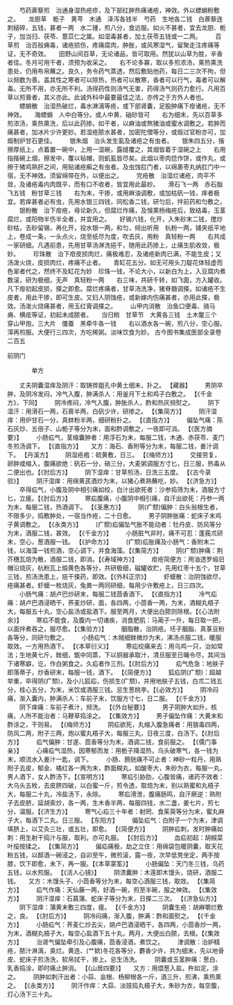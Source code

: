 <!-- { "loadSidebar": true } -->
　　芍药蒺藜煎　治通身湿热疮疹，及下部红肿热痛诸疮，神效。外以螵蛸粉敷之。　　龙胆草　栀子　黄芩　木通　泽泻各钱半　芍药　生地各二钱　白蒺藜连刺槌碎，五钱，甚者一两　水二锺，煎八分，食远服。如火不甚者，宜去龙胆、栀子，加当归、茯苓、薏苡仁之属。如湿毒甚者，加土茯苓五钱或一二两。
　　百草煎　治百般痈毒，诸疮损伤，疼痛腐肉，肿胀，或风寒湿气，留聚走注疼痛等证，无不奇效。　　田野山间百草，无论诸品，皆可取用。然犹以山草为胜，辛香者佳。冬月可用干者，须预为收采之。　　右不论多寡，取以多煎浓汤，乘热熏洗患处，仍用布帛蘸之。良久，务令药气蒸透，然后敷贴他药，每日二三次不拘，但以频数为善。盖其性之寒者可以除热，热者可以散寒，香者可以行气，毒者可以解毒。无所不用，亦无所不利。汤得药性则汤气无害，药得汤气则药力愈行。凡用百草以煎膏者，其义亦此。此诚外科中最要最佳之法，亦传之于方外人者也。
　　螵蛸散　治湿热破烂，毒水淋漓等疮，或下部肾囊，足股肿痛下疳诸疮，无不神效。　　海螵蛸　人中白等分。或人中黄、硇砂皆可　　右为细末，先以百草多煎浓汤，乘热熏洗，后以此药掺。如干者，以麻油或熬猪油或蜜水调敷之。若肿而痛甚者，加冰片少许更妙。若湿疮脓水甚者，加密陀僧等分，或煅过官粉亦可，加煅制炉甘石更佳。
　　银朱烟　治头发生虱及诸疮之有虫者。　　银朱四五分，揩擦厚纸上，点着置一碗中，上用一湿碗，露缝覆之，其烟皆着于湿碗之上　　右用指揩碗上烟，擦发中，覆以毡帽，则虮虱皆尽矣。此烟以枣肉捻作饼，或作丸，或擦于猪鸡熟肝之间，用贴诸疮癣之有虫者。及虫蚀肛门者，以绵裹枣丸纳肛门中一宿，无不神效。须留绵带在外，以便出之。
　　完疮散　治湿烂诸疮，肉平不敛，及诸疮毒内肉既平，而有口不收者，皆宜用此最妙。　　滑石飞一两　赤石脂飞五钱　粉甘草三钱　　右为末，干掺，或用麻油调敷，或加枯矾一钱，痒者极宜。若痒甚者必有虫，先用水银三四钱，同松香二钱，研匀后，拌前药和匀敷之。
　　银粉散　治下疳疮，毋论新久，但腐烂作痛，及悞熏杨梅疮后，致结毒，玉茎腐烂，或阳物半伤半全者，并宜用之。　　好锡六钱，化开，入朱砂末二钱，搅炒砂枯，去砂留锡，再化开，投水银一两，和匀，倾出听用　杭粉一两，铺夹纸平地上，卷成一条，一头点火，烧至纸尽为度，吹去灰，用粉　真轻粉一两　　右共成一家研细。凡遇前患，先用甘草汤淋洗挹干，随用此药掺上，止痛生肌收敛，极妙。
　　珍珠散　治下疳皮损肉烂，痛极难忍，及诸疮新肉已满，不能生皮；又汤泼火烧，皮损肉烂，疼痛不止者。　　青缸花五分。如无可用头刀靛花体轻虚而色翠者代之，然终不及缸花为妙　珍珠一钱，不论大小，以新白为上，入豆腐内煮数滚，研为极细，无声　真轻粉一两　　右三味，共研千转，如飞面，方入罐收。凡下疳初起皮损，搽之即愈。腐烂疼痛者，甘草汤洗净，猪脊髓调搽。如诸疮不生皮者，用此干掺，即可生皮。又妇人阴蚀疮，或新嫁内伤痛甚者，亦用此搽，极效。汤泼火烧痛甚者，用玉红膏调搽之。
　　山甲内消散　治鱼口便毒、骑马痈、横痃等证，初起未成脓者。　　当归梢　甘草节　大黄各三钱　土木鳖三个　穿山甲炮，三大片　僵蚕　黑牵牛各一钱　　右以酒水各一碗，煎八分，空心服。滓再煎服。大便行三四次，方吃稀粥。淡味饮食为妙。
古今图书集成医部全录卷二百五

前阴门

　　　　单方

　　丈夫阴囊湿痒及阴汗：取铸铧鉏孔中黄土细末，扑之。 【藏器】
　　男阴卒肿，及阴冷发闷，冷气入腹，肿满杀人：用釜月下土和鸡子白敷之。 【《千金方》，下同】
　　阴冷疼闷，冷气入腹，肿胀杀人，酢和热灰频熨之。
　　阴下湿汗：用滑石一两，石膏半两，白矾少许，研掺之。 【《集简方》】
　　阴汗湿痒：用炉甘石一分，真蚌粉半两，细研粉扑之。 【《直指方》】
　　偏坠气痛：陈石灰炒、五倍子、山栀子等分为末，面和酢调敷之，一夜即可消。 【《医方摘要》】
　　小肠疝气，茎缩囊肿者：用浮石为末，每服二钱，木通、赤茯苓、麦门冬煎汤调下。 【《直指方》】　　又方：海石、香附等分为末，每服二钱，姜汁调下。 【丹溪方】
　　阴湿疮疱：硫黄敷，日三。 【《梅师方》】
　　交接劳复，卵肿或缩入，腹痛欲绝：矾石一分，硝三分，大麦粥调服方寸匕，日三服，热毒从二便出也。【《肘后方》】
　　阴下湿痒：甘草煎汤，日洗三五度。 【《古今录验》】
　　阴汗湿痒：用绵黄芪酒炒为末，以猪心煮熟蘸吃，妙。 【《济急方》】
　　卒得疝气，小腹及阴中相引痛如绞，白汁出欲死者：沙参捣筛为末，酒服方寸匕，立瘥。【《肘后方》】
　　寒疝腹痛，小腹阴中相引痛，自汗出欲死：丹参一两为末，每服二钱，热酒调下。 【《圣惠方》】
　　阴(疒颓)偏肿：白头翁根生者，不限多少，捣敷肿处，一宿当作疮，二十日愈。
　　男子阴肿胀痛：蛇床子末鸡子黄调敷之。 【《永类方》】
　　(疒颓)疝偏坠气胀不能动者：牡丹皮、防风等分为末，酒服二钱，甚效。 【《千金方》】
　　小肠脏气非时，痛不可忍：蓬莪朮研末，空心，葱酒服一钱。 【《护命方》】
　　(疒颓)疝胀痛及小肠气：香附末二钱，以海藻一钱煎酒，空心调下，并食海藻。【《集简方》】
　　阴(疒颓)肿痛：荆芥穗瓦焙为散，酒服二钱，即消。【《寿域神方》】
　　疳疮简便方：用油透罗缎旧帽沿烧灰，杭粉瓦上煅黄色各等分，共研极细，磁罐收贮，先用红枣十五个，甘草三钱，煎汤洗患上，挹干搽药，即效。【《外科正宗》】
　　虾蟆散：治阴蚀欲尽，疮痛甚者。虾蟆一枚烧灰，兔粪一两同研细，每用少许敷疮上，日三四次。
　　小肠气痛：胡卢巴炒研末，每服二钱茴香酒下。 【《直指方》】
　　冷气疝痛：胡卢巴酒浸晒干，荞麦炒研，面，各四两，小茴香一两，为末，酒糊丸梧子大，每服五十丸，空心盐汤或盐酒下。服至两月，大便出白脓则除根。【《心法附余》】
　　寒疝不能食，及腹内一切诸疾，消食肥肌：马蔺子一升，每日取一把，以面拌煮吞之，服尽愈。【《集验方》】
　　胭脂散，治阴疮。坯子胭脂、真菉豆粉各等分，同研匀敷之。
　　小肠疝气：木贼细銼微炒为末，沸汤点服二钱，暖服取效。一方用热酒下。 【《本草衍义》】
　　寒疝绞痛来去：用乌鸡一只，治如常法；生地黄七斤，銼细，甑中同蒸，下以铜器承取汁，清旦服至日晡令尽，其间当下诸寒癖，讫，作白粥食之。久疝者作三剂。【《肘后方》】
　　疝气危急：地肤子即落蒂子，炒香研末，每服一钱，酒下。 【《简便方》】
　　狐疝阴(疒颓)：超越举重，卒得阴(疒颓)，及小儿狐疝，伤损生(疒颓)，并用地肤子五钱，白朮二钱五分，桂心五分，为末，米饮或酒服三钱。忌生葱桃李。【《必效方》】
　　阴冷闷痛，渐入囊内，肿满杀人：车前子末，饮服方寸七，日二服。 【《千金方》】
　　阴下痒痛：车前子煮汁，频洗。 【《外台秘要》】
　　男子阴肿大如升，核痛，人所不能治者：马鞭草捣涂之。 【《集效方》】
　　男子偏坠作痛：大黄末和酢涂之，干则易。 【《梅师方》】
　　阴疝欲死，丸缩入腹急痛者：用狼毒四两，防风二两，附子三两，炮以蜜丸梧子大，每服三丸，日夜三度，白汤下。【《肘后方》】
　　疝气偏肿：甘遂、茴香等分为末，酒调二钱，食前服之。 【《儒门事亲》】
　　心痛疝气湿热，因寒郁而发：用栀子降湿热，乌头破寒气，各一钱为末，顺流水入姜汁一匙，调下。
　　小肠、膀胱痛不可止者：神砂一粒丹，用熟附子去皮，郁金、橘红各一两为末，酢面糊丸，如酸枣大，朱砂为衣，每服一丸，男人酒下，女人酢汤下。【《宣明方》】
　　寒疝引胁肋，心腹皆痛，诸药不效者：大乌头五枚，去皮脐四破，以白蜜一斤，煎令透，取焙为末，别以熟蜜和丸梧子大，每服二十丸，冷盐汤下，永除。
　　寒疝滑泄，腹痛肠鸣，自汗厥逆：熟附子去皮脐，延胡索炒，各一两，生木香半两，每服四钱，水二盏，姜七片，煎七分，温服。【《济生方》】
　　寒气心疝三十年者：射罔、食茱萸等分为末，蜜丸麻子大，每酒下二丸。日三服。 【东阳方】
　　偏坠疝气：白附子一个为末，津调填脐上，以艾灸三壮，或五壮，即愈。 【《简便方》】
　　阴肿疝刺，发时肿痛如刺：用生射干捣汁与服，取利。亦可丸服。 【《肘后方》】
　　血疝初起：胡椒菜叶挼按揉之。 【《集简方》】
　　偏疝痛极，劫之立住：用绵袋包暖阴囊，取天花粉五钱，以醇酒一碗浸之，自卯至午，微煎滚，露一夜，次早低凳坐定，两手按膝，饮下即愈，未下，再一服。【《本草蒙筌》】
　　小肠偏坠：天门冬三钱，乌药五钱，以水煎服。 【《活人心镜》】
　　阴溃囊肿：木莲即木馒头，烧研，酒服二钱。　　又方：木馒头子、小茴香等分为末，每空心酒服三钱，取效。 【《集简方》】
　　疝气作痛：天仙藤一两，好酒一碗，煎至半碗，服之神效。 【《集效方》】
　　阴汗湿痒：石菖蒲、蛇床子等分为末，日搽二三次。 【《济急仙方》】
　　阴下湿痒：蒲黄末敷三四度，瘥。 【《千金方》】
　　阴囊生疮：胡麻嚼烂敷之，良。 【《肘后方》】
　　阴冷闷痛，渐入腹，肿满：酢和面熨之。 【《千金方》】
　　小肠疝气：荞麦仁炒去尖，胡卢巴酒浸晒干，各四两，小茴香炒一两，为末，酒糊丸梧子大，每空心盐酒下五十丸，两月，大便出白脓，去根。【《集效方》】
　　治肾气偏坠牵引及心腹痛，茴香浸酒，煮饮之。
　　津调散：治妒精疮，脓汁淋漓，臭烂。黄连、(艹欵)冬花各等分，麝香少许，共为细末，先以地骨皮、蛇床子煎汤洗，软帛拭干，掺上。忌生汤洗。
　　阴囊或玉茎肿痛：葱白、乳香捣涂，即时痛止肿消。 【《山居四要》】　　又方：用煨葱入盐，杵如泥，涂之。
　　阴肿如刺汗出者：小蒜、韭根、杨柳根各一斤，酒三升，煎沸，乘热熏之。 【《永类方》】
　　阴汗作痒：大蒜、淡豉捣丸梧子大，朱砂为衣，每空腹，灯心汤下三十丸。

